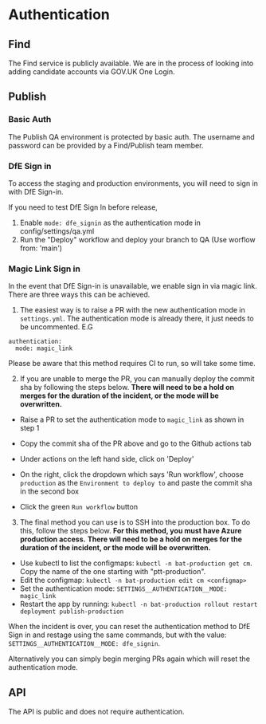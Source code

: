 # Authentication

## Find

The Find service is publicly available. We are in the process of looking into adding candidate accounts via GOV.UK One Login.

## Publish

### Basic Auth

The Publish QA environment is protected by basic auth. The username and password can be provided by a Find/Publish team member.

### DfE Sign in

To access the staging and production environments, you will need to sign in with DfE Sign-in.

If you need to test DfE Sign In before release, 

1. Enable `mode: dfe_signin` as the authentication mode in config/settings/qa.yml
2. Run the "Deploy" workflow and deploy your branch to QA (Use worflow from: 'main')

### Magic Link Sign in

In the event that DfE Sign-in is unavailable, we enable sign in via magic link. There are three ways this can be achieved.

1) The easiest way is to raise a PR with the new authentication mode in `settings.yml`. The authentication mode is already there, it just needs to be uncommented. E.G

```
authentication:
  mode: magic_link
```

Please be aware that this method requires CI to run, so will take some time.

2) If you are unable to merge the PR, you can manually deploy the commit sha by following the steps below.
**There will need to be a hold on merges for the duration of the incident, or the mode will be overwritten.**

- Raise a PR to set the authentication mode to `magic_link` as shown in step 1

- Copy the commit sha of the PR above and go to the Github actions tab

- Under actions on the left hand side, click on 'Deploy'

- On the right, click the dropdown which says 'Run workflow', choose `production` as the `Environment to deploy to` and
paste the commit sha in the second box

- Click the green `Run workflow` button


3) The final method you can use is to SSH into the production box. To do this, follow the steps below.
**For this method, you must have Azure production access.**
**There will need to be a hold on merges for the duration of the incident, or the mode will be overwritten.**

- Use kubectl to list the configmaps: `kubectl -n bat-production get cm`. Copy the name of the one starting with "ptt-production".
- Edit the configmap: `kubectl -n bat-production edit cm <configmap>`
- Set the authentication mode: `SETTINGS__AUTHENTICATION__MODE: magic_link`
- Restart the app by running: `kubectl -n bat-production rollout restart deployment publish-production`

When the incident is over, you can reset the authentication method to DfE Sign in and restage using the same commands, but with the value: `SETTINGS__AUTHENTICATION__MODE: dfe_signin`.

Alternatively you can simply begin merging PRs again which will reset the authentication mode.

## API

The API is public and does not require authentication.
